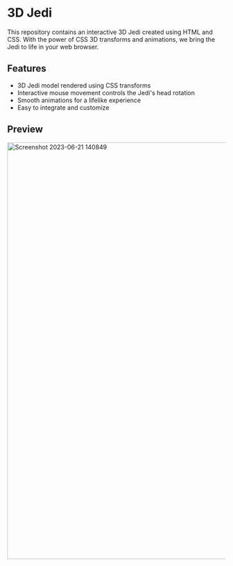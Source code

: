 # 3D Jedi
This repository contains an interactive 3D Jedi created using HTML and CSS. With the power of CSS 3D transforms and animations, we bring the Jedi to life in your web browser.

## Features
- 3D Jedi model rendered using CSS transforms
- Interactive mouse movement controls the Jedi's head rotation
- Smooth animations for a lifelike experience
- Easy to integrate and customize

## Preview
<img width="960" alt="Screenshot 2023-06-21 140849" src="https://github.com/Aarzoo75/3D-Jedi/assets/59678435/99419a99-9614-4714-90b5-7cf197bb1799">
